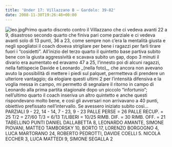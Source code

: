 ```yaml
---
title: 'Under 17: Villazzano B – Gardolo: 39-82'
date: 2008-11-30T19:26:48+00:00
---
```

![leo.jpg](http://www.basketgardolo.it/wp-content/uploads/2008/11/leo.jpg)Primo quarto discreto contro il Villazzano che ci vedeva avanti 22 a 9, disastroso secondo quarto che finiva pari come parziale e ci vedeva avanti solo di 13 punti, 36 a 23, come sempre non c’era la mentalità giusta e negli spogliatoi il coach doveva strigliare per bene i ragazzi per farli tirare fuori i “cosidetti”. All’inizio del terzo quarto il quintetto base partiva subito bene con la giusta aggressività e scavava subito un gap, dopo 3 minuti il divario era aumentato ed eravamo 47 a 25, l’innesto poi di alcuni ragazzi, nella fattispecie Davide e Leonardo \_(nella foto)\_, che ancora non avevano avuto la possibilità di mettere i piedi sul palquet, permetteva di prendere un ulteriore vantaggio; da elogiare questi ultimi 2 per l’intensità difensiva e la voglia messa in campo, mi permetto di segnalare il ritorno in campo di Leonardo alla prima partita stagionale dopo un piccolo “infortunio”; nell’ultimo quarto il coach inseriva un altro quintetto e anche questi rispondevano molto bene, e così gli avversari non arrivavano a 40 punti, obiettivo prefissato nell’intervallo. Se avessero iniziato subito così…  PARZIALI 9 - 22, 14 - 14, 7 - 23, 9 - 23 PALLE PERSE = 26 PALLE RECUP. = 25 T/2 = 27/60 T/3 = 6/13 T/LIBERI = 10/25 RIMB. DIF. = 30 RIMB. OFF. = 21 TABELLINO PUNTI DANIEL DALLABETTA 8, LEONARDO AMANTE, SIMONE PIOVANI, MATTEO TAMBORSKY 10, BORTO 17, LORENZO BORGOGNO 4, LUCA MARTORANO 24, ROBERTO PEDROTTI, DAVIDE COELLI 5. NICOLA ECCHER 3, LUCA MATTEDI 9, SIMONE SEGALLA 2